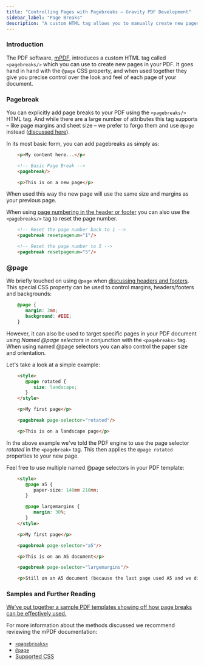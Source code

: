 ```yaml
---
title: "Controlling Pages with Pagebreaks – Gravity PDF Development"
sidebar_label: "Page Breaks"
description: "A custom HTML tag allows you to manually create new pages in your PDF. It goes hand in hand with the @page CSS property to give you total control."
---
```


### Introduction 

The PDF software, [mPDF](http://mpdf.github.io/), introduces a custom HTML tag called `<pagebreaks/>` which you can use to create new pages in your PDF. It goes hand in hand with the `@page` CSS property, and when used together they give you precise control over the look and feel of each page of your document.

### Pagebreak 

You can explicitly add page breaks to your PDF using the `<pagebreaks/>` HTML tag. And while there are a large number of attributes this tag supports – like page margins and sheet size – we prefer to forgo them and use `@page` instead ([discussed here](#at-page)).

In its most basic form, you can add pagebreaks as simply as:

```html
    <p>My content here...</p>

    <!-- Basic Page Break -->
    <pagebreak/>

    <p>This is on a new page</p>
```

When used this way the new page will use the same size and margins as your previous page.

When using [page numbering in the header or footer](developer-headers-and-footers.md#reserved-variables) you can also use the `<pagebreaks/>` tag to reset the page number.

```html
    <!-- Reset the page number back to 1 -->
    <pagebreak resetpagenum="1"/>

    <!-- Reset the page number to 5 -->
    <pagebreak resetpagenum="5"/>
```

### @page 

We briefly touched on using `@page` when [discussing headers and footers](developer-headers-and-footers.md#displaying-headers-and-footers). This special CSS property can be used to control margins, headers/footers and backgrounds:

```css
    @page {
       margin: 3mm;
       background: #EEE;
    }
```

However, it can also be used to target specific pages in your PDF document using *Named @page selectors* in conjunction with the `<pagebreaks>` tag. When using named @page selectors you can also control the paper size and orientation.

Let's take a look at a simple example:

```html
    <style>
       @page rotated {
          size: landscape;
       }
    </style>

    <p>My first page</p>

    <pagebreak page-selector="rotated"/>

    <p>This is on a landscape page</p>
```

In the above example we've told the PDF engine to use the page selector *rotated* in the `<pagebreak>` tag. This then applies the `@page rotated` properties to your new page.

Feel free to use multiple named @page selectors in your PDF template:

```html
    <style>
       @page a5 {
          paper-size: 148mm 210mm;
       }

       @page largemargins {
          margin: 30%;
       }
    </style>

    <p>My first page</p>

    <pagebreak page-selector="a5"/>

    <p>This is on an A5 document</p>

    <pagebreak page-selector="largemargins"/>

    <p>Still on an A5 document (because the last page used A5 and we didn't override it), but with large margins.</p>
```

### Samples and Further Reading 

[We've put together a sample PDF templates showing off how page breaks can be effectively used.](https://gist.github.com/jakejackson1/4de8fffb77672868be29)

For more information about the methods discussed we recommend reviewing the mPDF documentation:

-   [`<pagebreaks>`](http://mpdf.github.io/reference/html-control-tags/pagebreak.html)
-   [`@page`](http://mpdf.github.io/paging/using-page.html)
-   [Supported CSS](http://mpdf.github.io/css-stylesheets/supported-css.html)
